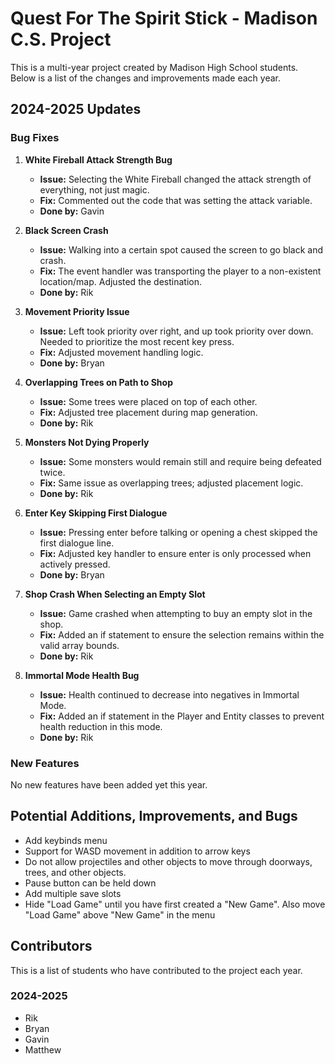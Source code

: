 # Quest For The Spirit Stick - Madison C.S. Project

This is a multi-year project created by Madison High School students.  
Below is a list of the changes and improvements made each year.

## 2024-2025 Updates

### Bug Fixes

1. **White Fireball Attack Strength Bug**

    - **Issue:** Selecting the White Fireball changed the attack strength of everything, not just magic.
    - **Fix:** Commented out the code that was setting the attack variable.
    - **Done by:** Gavin

2. **Black Screen Crash**

    - **Issue:** Walking into a certain spot caused the screen to go black and crash.
    - **Fix:** The event handler was transporting the player to a non-existent location/map. Adjusted the destination.
    - **Done by:** Rik

3. **Movement Priority Issue**

    - **Issue:** Left took priority over right, and up took priority over down. Needed to prioritize the most recent key press.
    - **Fix:** Adjusted movement handling logic.
    - **Done by:** Bryan

4. **Overlapping Trees on Path to Shop**

    - **Issue:** Some trees were placed on top of each other.
    - **Fix:** Adjusted tree placement during map generation.
    - **Done by:** Rik

5. **Monsters Not Dying Properly**

    - **Issue:** Some monsters would remain still and require being defeated twice.
    - **Fix:** Same issue as overlapping trees; adjusted placement logic.
    - **Done by:** Rik

6. **Enter Key Skipping First Dialogue**

    - **Issue:** Pressing enter before talking or opening a chest skipped the first dialogue line.
    - **Fix:** Adjusted key handler to ensure enter is only processed when actively pressed.
    - **Done by:** Bryan

7. **Shop Crash When Selecting an Empty Slot**

    - **Issue:** Game crashed when attempting to buy an empty slot in the shop.
    - **Fix:** Added an if statement to ensure the selection remains within the valid array bounds.
    - **Done by:** Rik

8. **Immortal Mode Health Bug**
    - **Issue:** Health continued to decrease into negatives in Immortal Mode.
    - **Fix:** Added an if statement in the Player and Entity classes to prevent health reduction in this mode.
    - **Done by:** Rik

### New Features

No new features have been added yet this year.

## Potential Additions, Improvements, and Bugs

-   Add keybinds menu
-   Support for WASD movement in addition to arrow keys
-   Do not allow projectiles and other objects to move through doorways, trees, and other objects.
-   Pause button can be held down
-   Add multiple save slots
-   Hide "Load Game" until you have first created a "New Game". Also move "Load Game" above "New Game" in the menu

## Contributors

This is a list of students who have contributed to the project each year.

### 2024-2025

-   Rik
-   Bryan
-   Gavin
-   Matthew
